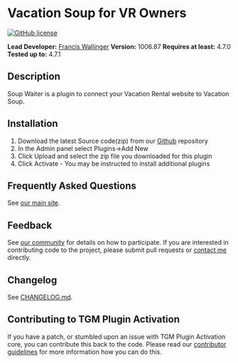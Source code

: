 # Vacation Soup for VR Owners
[![GitHub license](https://img.shields.io/badge/license-GPLv3-blue.svg)](https://raw.githubusercontent.com/francisw/soup-waiter/release/LICENSE)


**Lead Developer:**
[Francis Wallinger](https://github.com/francisw)
**Version:** 1006.87
**Requires at least:** 4.7.0 
**Tested up to:** 4.7.1 

## Description

Soup Waiter is a plugin to connect your Vacation Rental website to Vacation Soup.

## Installation

1. Download the latest Source code(zip) from our [Github](https://github.com/francisw/soup-waiter/releases) repository
2. In the Admin panel select Plugins->Add New
3. Click Upload and select the zip file you downloaded for this plugin
4. Click Activate - You may be instructed to install additional plugins


## Frequently Asked Questions

See [our main site](https://launch.vacationsoup.com).

## Feedback

See [our community](https://community.vacationsoup.com) for details on how to participate. If you are interested in contributing code to the project, please submit pull requests or [contact me](mailto://francis@vacationsoup.com) directly.

## Changelog

See [CHANGELOG.md](CHANGELOG.md).

## Contributing to TGM Plugin Activation

If you have a patch, or stumbled upon an issue with TGM Plugin Activation core, you can contribute this back to the code. Please read our [contributor guidelines](CONTRIBUTING.md) for more information how you can do this.

